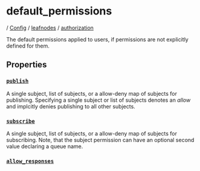 # default_permissions

/ [Config](../../..) / [leafnodes](../..) / [authorization](..) 

The default permissions applied to users, if permissions are
not explicitly defined for them.

## Properties

### [`publish`](publish)

A single subject, list of subjects, or a allow-deny map of
subjects for publishing. Specifying a single subject or list
of subjects denotes an *allow* and implcitly denies publishing
to all other subjects.

### [`subscribe`](subscribe)

A single subject, list of subjects, or a allow-deny map of
subjects for subscribing. Note, that the subject permission can
have an optional second value declaring a queue name.

### [`allow_responses`](allow_responses)



